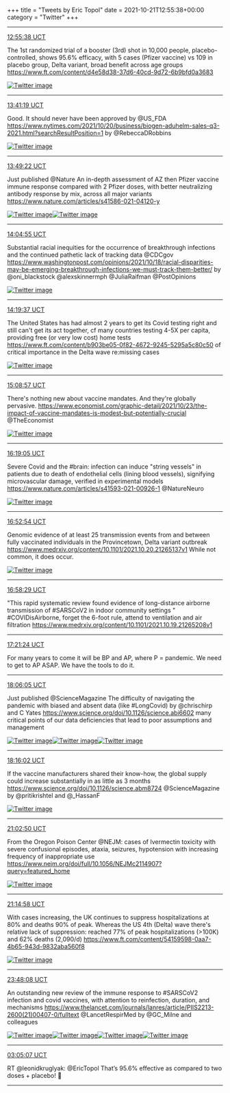 +++
title = "Tweets by Eric Topol" 
date = 2021-10-21T12:55:38+00:00
category = "Twitter"
+++


---

<a href="https://twitter.com/erictopol/status/1451170313492852740" target="_blank" rel="noreferer">12:55:38 UCT</a>

The 1st randomized trial of a booster (3rd) shot in 10,000 people, placebo-controlled, shows 95.6% efficacy, with 5 cases (Pfizer vaccine) vs 109 in placebo group, Delta variant, broad benefit across age groups https://www.ft.com/content/d4e58d38-37d6-40cd-9d72-6b9bfd0a3683 

<a href="FCOXkIjUYAwHYN6.png"  ><img src="FCOXkIjUYAwHYN6.png" alt="Twitter image" ></img></a>

---

<a href="https://twitter.com/erictopol/status/1451181809186705421" target="_blank" rel="noreferer">13:41:19 UCT</a>

Good. It should never have been approved by @US_FDA 
https://www.nytimes.com/2021/10/20/business/biogen-aduhelm-sales-q3-2021.html?searchResultPosition=1 by @RebeccaDRobbins 

<a href="FCOiGhbVIAgCGZt.jpg"  ><img src="FCOiGhbVIAgCGZt.jpg" alt="Twitter image" ></img></a>

---

<a href="https://twitter.com/erictopol/status/1451183835463356427" target="_blank" rel="noreferer">13:49:22 UCT</a>

Just published @Nature 
An in-depth assessment of AZ then Pfizer vaccine immune response compared with 2 Pfizer doses, with better neutralizing antibody response by mix, across all major variants
https://www.nature.com/articles/s41586-021-04120-y 

<a href="FCOjxtlUcAQpX4c.jpg"  ><img src="FCOjxtlUcAQpX4c.jpg" alt="Twitter image" ></img></a><a href="FCOjzmtVkAEOqix.jpg"  ><img src="FCOjzmtVkAEOqix.jpg" alt="Twitter image" ></img></a>

---

<a href="https://twitter.com/erictopol/status/1451187748975509512" target="_blank" rel="noreferer">14:04:55 UCT</a>

Substantial racial inequities for the occurrence of breakthrough infections and the continued pathetic lack of tracking data @CDCgov https://www.washingtonpost.com/opinions/2021/10/18/racial-disparities-may-be-emerging-breakthrough-infections-we-must-track-them-better/ by @oni_blackstock @alexskinnermph @JuliaRaifman @PostOpinions 

<a href="FCOniUkUYAoEQY0.jpg"  ><img src="FCOniUkUYAoEQY0.jpg" alt="Twitter image" ></img></a>

---

<a href="https://twitter.com/erictopol/status/1451191447365976068" target="_blank" rel="noreferer">14:19:37 UCT</a>

The United States has had almost 2 years to get its Covid testing right and still can't get its act together, cf many countries testing 4-5X per capita, providing free (or very low cost) home tests  https://www.ft.com/content/b903be05-0f82-4672-9245-5295a5c80c50 of critical importance in the Delta wave re:missing cases 

<a href="FCOp1PcUYBEaqLp.jpg"  ><img src="FCOp1PcUYBEaqLp.jpg" alt="Twitter image" ></img></a>

---

<a href="https://twitter.com/erictopol/status/1451203862048559107" target="_blank" rel="noreferer">15:08:57 UCT</a>

There's nothing new about vaccine mandates. And they're globally pervasive.
https://www.economist.com/graphic-detail/2021/10/23/the-impact-of-vaccine-mandates-is-modest-but-potentially-crucial @TheEconomist 

<a href="FCO2F-CVQA81DsH.jpg"  ><img src="FCO2F-CVQA81DsH.jpg" alt="Twitter image" ></img></a>

---

<a href="https://twitter.com/erictopol/status/1451221512300552193" target="_blank" rel="noreferer">16:19:05 UCT</a>

Severe Covid and the #brain: infection can induce "string vessels" in patients due to death of endothelial cells (lining blood vessels), signifying microvascular damage, verified in experimental models
https://www.nature.com/articles/s41593-021-00926-1 @NatureNeuro 

<a href="FCPFuPWVUAELKK-.jpg"  ><img src="FCPFuPWVUAELKK-.jpg" alt="Twitter image" ></img></a>

---

<a href="https://twitter.com/erictopol/status/1451230021985603585" target="_blank" rel="noreferer">16:52:54 UCT</a>

Genomic evidence of at least 25 transmission events from and between fully vaccinated individuals in the Provincetown, Delta variant outbreak https://www.medrxiv.org/content/10.1101/2021.10.20.21265137v1 While not common, it does occur. 

<a href="FCPNp9qUYAEfdRb.jpg"  ><img src="FCPNp9qUYAEfdRb.jpg" alt="Twitter image" ></img></a>

---

<a href="https://twitter.com/erictopol/status/1451231428641910787" target="_blank" rel="noreferer">16:58:29 UCT</a>

"This rapid systematic review found evidence of long-distance airborne transmission of #SARSCoV2 in indoor community settings "
#COVIDisAirborne, forget the 6-foot rule, attend to ventilation and air filtration
https://www.medrxiv.org/content/10.1101/2021.10.19.21265208v1



---

<a href="https://twitter.com/erictopol/status/1451237194576760833" target="_blank" rel="noreferer">17:21:24 UCT</a>

For many years to come it will be BP and AP, where P = pandemic.
We need to get to AP ASAP.
We have the tools to do it.



---

<a href="https://twitter.com/erictopol/status/1451248437916155904" target="_blank" rel="noreferer">18:06:05 UCT</a>

Just published @ScienceMagazine
The difficulty of navigating the pandemic with biased and absent data (like #LongCovid)
by @chrischirp and C Yates
https://www.science.org/doi/10.1126/science.abi6602
many critical points of our data deficiencies that lead to poor assumptions and management 

<a href="FCPec13VEAwwYQa.png"  ><img src="FCPec13VEAwwYQa.png" alt="Twitter image" ></img></a><a href="FCPeeJ5VEAorDwj.jpg"  ><img src="FCPeeJ5VEAorDwj.jpg" alt="Twitter image" ></img></a><a href="FCPefmIVEAcdQQK.png"  ><img src="FCPefmIVEAcdQQK.png" alt="Twitter image" ></img></a>

---

<a href="https://twitter.com/erictopol/status/1451250941693333513" target="_blank" rel="noreferer">18:16:02 UCT</a>

If the vaccine manufacturers shared their know-how, the global supply could increase substantially in as little as 3 months
https://www.science.org/doi/10.1126/science.abm8724
@ScienceMagazine by @pritikrishtel and @_HassanF 

<a href="FCPgqWIVEAoirIt.jpg"  ><img src="FCPgqWIVEAoirIt.jpg" alt="Twitter image" ></img></a>

---

<a href="https://twitter.com/erictopol/status/1451292920414289921" target="_blank" rel="noreferer">21:02:50 UCT</a>

From the Oregon Poison Center @NEJM: cases of Ivermectin toxicity with severe confusional episodes, ataxia, seizures, hypotension with increasing frequency of inappropriate use
https://www.nejm.org/doi/full/10.1056/NEJMc2114907?query=featured_home 

<a href="FCQGy0yVcAU1Yjx.jpg"  ><img src="FCQGy0yVcAU1Yjx.jpg" alt="Twitter image" ></img></a>

---

<a href="https://twitter.com/erictopol/status/1451295971569127424" target="_blank" rel="noreferer">21:14:58 UCT</a>

With cases increasing, the UK continues to suppress hospitalizations at 80% and deaths 90% of peak.
Whereas the US 4th (Delta) wave there's relative lack of suppression: reached 77% of peak hospitalizations (&gt;100K) and 62% deaths (2,090/d)
https://www.ft.com/content/54159598-0aa7-4b65-943d-9832aba560f8 

<a href="FCQI9bgVQAQd1H_.jpg"  ><img src="FCQI9bgVQAQd1H_.jpg" alt="Twitter image" ></img></a>

---

<a href="https://twitter.com/erictopol/status/1451334518162354178" target="_blank" rel="noreferer">23:48:08 UCT</a>

An outstanding new review of the immune response to #SARSCoV2 infection and covid vaccines, with attention to reinfection, duration, and mechanisms https://www.thelancet.com/journals/lanres/article/PIIS2213-2600(21)00407-0/fulltext @LancetRespirMed by @GC_Milne and colleagues 

<a href="FCQsljAUcAwpxlw.jpg"  ><img src="FCQsljAUcAwpxlw.jpg" alt="Twitter image" ></img></a><a href="FCQsm8JUcBUMvoJ.jpg"  ><img src="FCQsm8JUcBUMvoJ.jpg" alt="Twitter image" ></img></a><a href="FCQsxXNUcAMt6k3.jpg"  ><img src="FCQsxXNUcAMt6k3.jpg" alt="Twitter image" ></img></a><a href="FCQsp9bUcAwnhK-.jpg"  ><img src="FCQsp9bUcAwnhK-.jpg" alt="Twitter image" ></img></a>

---

<a href="https://twitter.com/erictopol/status/1451384089894789127" target="_blank" rel="noreferer">03:05:07 UCT</a>

RT @leonidkruglyak: @EricTopol That’s 95.6% effective as compared to two doses + placebo! 🤯



---